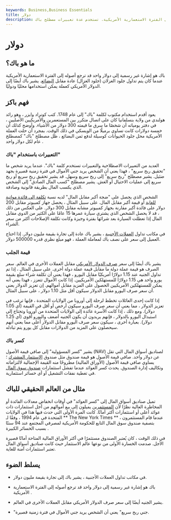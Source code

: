 ```yaml
---
keywords: Business,Business Essentials
title: دولار
description: باك هو إشارة غير رسمية إلى دولار واحد قد ترجع أصوله إلى الفترة الاستعمارية الأمريكية. تستخدم عدة تعبيرات مصطلح باك.
---
```


# دولار
## ما هو باك؟

باك هو إشارة غير رسمية إلى دولار واحد قد ترجع أصوله إلى الفترة الاستعمارية الأمريكية عندما كان يتم تداول جلود الغزلان (جلود الغزال) عادة مقابل [البضائع](/consumer-goods). يشير باك أيضًا إلى الدولار الأمريكي كعملة يمكن استخدامها محليًا ودوليًا.

## فهم باكز

يعود أقدم استخدام مكتوب لكلمة "باك" إلى عام 1748. كتب كونراد وايزر ، وهو رائد هولندي من ولاية بنسلفانيا كان على اتصال متكرر بين المستعمرين والأمريكيين الأصليين ، في دفتر يومياته أن شخصًا ما سرق ما قيمته 300 دولار من الأشياء. وأوضح كذلك أن خمسة دولارات كانت تساوي برميلًا من الويسكي في ذلك الوقت. بمجرد أن حلت العملة الأمريكية محل جلود الحيوانات كوسيلة لدفع ثمن البضائع ، ظل مصطلح "باك" كمصطلح عام لكل دولار واحد .

### التعبيرات باستخدام "باك"

العديد من التعبيرات الاصطلاحية والتعبيرات تستخدم كلمة "باك". عندما يريد شخص ما "تحقيق ربح سريع" ، فهذا يعني أن الشخص يريد جني الأموال في فترة زمنية قصيرة بجهد ضئيل. يشير مصطلح "ربح سريع" إلى ربح سريع وسهل. قد يشير تحقيق ربح سريع أو ربح سريع إلى عمليات الاحتيال أو الغش. يشير مصطلح "كسب المال الصادق" إلى الشخص الذي يكسب المال بطريقة قانونية وصادقة.

الشخص الذي يحصل على "ضجة أكبر مقابل المال" لديه نسبة [تكلفة إلى فائدة مواتية للغاية](/bcr) أو قيمة أكبر مقابل المال. على سبيل المثال ، يحصل جهاز كمبيوتر مقابل 200 دولار على فائدة أكبر مقارنة بجهاز كمبيوتر مشابه مقابل 300 دولار. على العكس من ذلك ، قد لا يحصل الشخص الذي يشتري سيارة عمرها 15 عامًا على الكثير من الدوي مقابل المال إذا تعطلت السيارة بعد شرائها بفترة وجيزة وكانت تكلفة الإصلاحات أكثر من سعر الشراء.

في مكاتب تداول [العملات الأجنبية](/foreign-exchange) ، يشير باك عادة إلى تجارة بقيمة مليون دولار. إذا احتاج العميل إلى سعر على نصف باك لمعاملة العملة ، فهو مبلغ نظري قدره 500000 دولار.

### قيمة الجلب

يشير باك أيضًا إلى سعر [صرف الدولار الأمريكي](/exchangerate) مقابل العملات الأخرى في العالم. سعر الصرف هو قيمة عملة دولة ما مقابل قيمة عملة دولة أخرى. على سبيل المثال ، إذا تم تداول الجنيه عند 1.15 دولارًا أمريكيًا مقابل اليورو ، فهذا يعني أن تكلفة شراء سلع بقيمة يورو واحد هي 1.15 دولارًا للمستهلكين الأمريكيين. إذا كانت الأموال تتعزز ، فهذا يعني أنه يمكن للمستهلكين الأمريكيين الحصول على المزيد مقابل أموالهم. إن تعزيز الدولار يعني أن سعر صرف اليورو مقابل الدولار سيكون أقل مثل 1.10 دولار ، على سبيل المثال.

إذا كانت إحدى العائلات تخطط لرحلة إلى أوروبا من الولايات المتحدة ، فإنها ترغب في تعزيز الدولار ، مما يعني أن سعر صرف اليورو سيكون أرخص أو أقل في القيمة (أي 1.05 دولار). ومع ذلك ، إذا كانت الأسرة عائدة إلى الولايات المتحدة من أوروبا وتحتاج إلى استبدال اليورو بالدولار ، فإنهم يريدون أن يكون الجنيه أضعف واليورو أقوى (أي 1.25 دولار). بعبارة أخرى ، سيكون سعر صرف اليورو مقابل الدولار أعلى مما يعني أنهم سيحصلون على المزيد من الدولارات مقابل كل يورو يتم تبادله.

### كسر باك

يشير "كسر المسؤولية" إلى صافي قيمة الأصول (NAV) لصناديق أسواق المال التي تقل عن دولار واحد. صافي قيمة الأصول هو قيمة صندوق مثل صندوق [الاستثمار المشترك](/mutualfund) ؛ يساوي صافي قيمة الأصول (الأوراق المالية) مطروحًا منه القيمة الإجمالية لالتزاماته وتكاليف إدارة الصندوق. يحدث كسر العوائد عندما تفشل استثمارات [صندوق سوق المال](/money-marketfund) في تغطية نفقات التشغيل أو أي خسائر استثمارية.

## مثال من العالم الحقيقي للباك

تميل صناديق أسواق المال إلى "كسر العوائد" في أوقات انخفاض معدلات الفائدة أو المخاطرة العالية نظرًا لأن [المستثمرين](/investor) يميلون إلى بيع أموالهم من أجل استثمارات ذات عوائد أعلى أو استثمارات أكثر أمانًا. كانت المرة الأولى التي حدث فيها هذا في الولايات المتحدة في عام 1994 ، وفقًا لـ ** The New York Times ** ، عندما قام المستثمرون بتصفية صندوق سوق المال التابع للحكومة الأمريكية لمصرفي المجتمع عند 94 سنتًا بسبب الخسائر الكبيرة .

في ذلك الوقت ، كان يُعتبر الصندوق مستثمرًا في أكثر الأوراق المالية المتاحة أمانًا قصيرة الأجل. صدمت الخسارة الأولى من نوعها عالم الاستثمار حيث كانت صناديق أسواق المال تعتبر استثمارات آمنة للغاية.

## يسلط الضوء

- في مكاتب تداول العملات الأجنبية ، يشير باك إلى تجارة بقيمة مليون دولار.

- باك هو إشارة غير رسمية إلى دولار واحد قد ترجع أصوله إلى الفترة الاستعمارية الأمريكية .

- يشير الجنيه أيضًا إلى سعر صرف الدولار الأمريكي مقابل العملات الأخرى في العالم.

- "جني ربح سريع" يعني أن الشخص يريد جني الأموال في فترة زمنية قصيرة.

